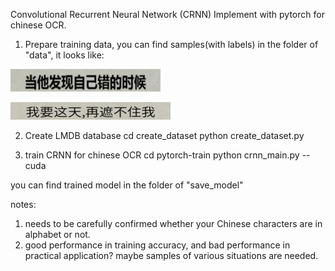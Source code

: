 Convolutional Recurrent Neural Network (CRNN) Implement with pytorch for chinese OCR.

1. Prepare training data, you can find samples(with labels) in the folder of "data", it looks like:


![Alt text](https://github.com/dcrmg/CRNN_OCR_pytorch/blob/master/data/07909298-5a3f-11e8-a408-000c29cf3ddc.jpg)

![Alt text](https://github.com/dcrmg/CRNN_OCR_pytorch/blob/master/data/08df0480-5a3f-11e8-a408-000c29cf3ddc.jpg)


2. Create LMDB database
   cd create_dataset
   python  create_dataset.py

3. train CRNN for chinese OCR
   cd pytorch-train
   python crnn_main.py --cuda

you can find trained model in the folder of "save_model"


notes:
   1. needs to be carefully confirmed whether your Chinese characters are in alphabet or not.
   2. good performance in training accuracy, and bad performance in practical application? maybe  samples of various situations are needed.
